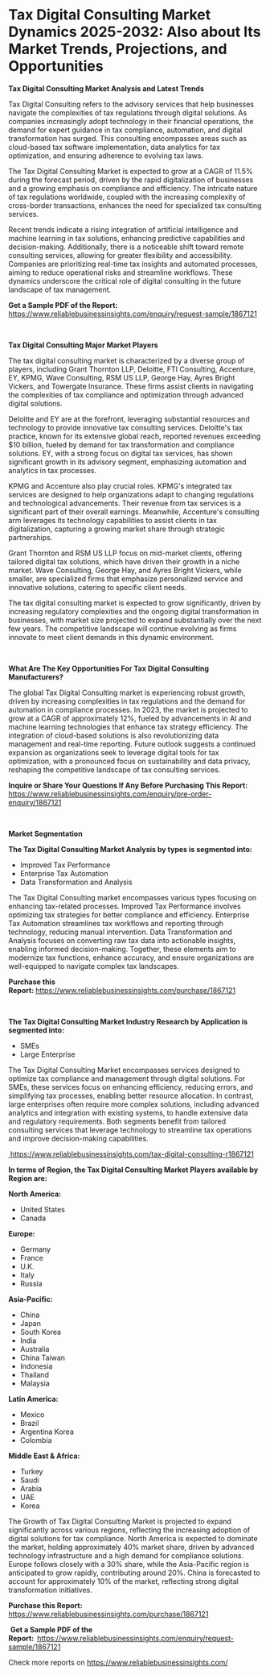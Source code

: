 <p><h1>Tax Digital Consulting Market Dynamics 2025-2032: Also about Its Market Trends, Projections, and Opportunities</h1></p><p><strong>Tax Digital Consulting Market Analysis and Latest Trends</strong></p>
<p><p>Tax Digital Consulting refers to the advisory services that help businesses navigate the complexities of tax regulations through digital solutions. As companies increasingly adopt technology in their financial operations, the demand for expert guidance in tax compliance, automation, and digital transformation has surged. This consulting encompasses areas such as cloud-based tax software implementation, data analytics for tax optimization, and ensuring adherence to evolving tax laws.</p><p>The Tax Digital Consulting Market is expected to grow at a CAGR of 11.5% during the forecast period, driven by the rapid digitalization of businesses and a growing emphasis on compliance and efficiency. The intricate nature of tax regulations worldwide, coupled with the increasing complexity of cross-border transactions, enhances the need for specialized tax consulting services.</p><p>Recent trends indicate a rising integration of artificial intelligence and machine learning in tax solutions, enhancing predictive capabilities and decision-making. Additionally, there is a noticeable shift toward remote consulting services, allowing for greater flexibility and accessibility. Companies are prioritizing real-time tax insights and automated processes, aiming to reduce operational risks and streamline workflows. These dynamics underscore the critical role of digital consulting in the future landscape of tax management.</p></p>
<p><strong>Get a Sample PDF of the Report:&nbsp;</strong> <a href="https://www.reliablebusinessinsights.com/enquiry/request-sample/1867121?utm_campaign=3077&utm_medium=2&utm_source=Github&utm_content=ia&utm_term=11032025&utm_id=tax-digital-consulting">https://www.reliablebusinessinsights.com/enquiry/request-sample/1867121</a></p>
<p>&nbsp;</p>
<p><strong>Tax Digital Consulting Major Market Players</strong></p>
<p><p>The tax digital consulting market is characterized by a diverse group of players, including Grant Thornton LLP, Deloitte, FTI Consulting, Accenture, EY, KPMG, Wave Consulting, RSM US LLP, George Hay, Ayres Bright Vickers, and Towergate Insurance. These firms assist clients in navigating the complexities of tax compliance and optimization through advanced digital solutions.</p><p>Deloitte and EY are at the forefront, leveraging substantial resources and technology to provide innovative tax consulting services. Deloitte's tax practice, known for its extensive global reach, reported revenues exceeding $10 billion, fueled by demand for tax transformation and compliance solutions. EY, with a strong focus on digital tax services, has shown significant growth in its advisory segment, emphasizing automation and analytics in tax processes.</p><p>KPMG and Accenture also play crucial roles. KPMG's integrated tax services are designed to help organizations adapt to changing regulations and technological advancements. Their revenue from tax services is a significant part of their overall earnings. Meanwhile, Accenture's consulting arm leverages its technology capabilities to assist clients in tax digitalization, capturing a growing market share through strategic partnerships.</p><p>Grant Thornton and RSM US LLP focus on mid-market clients, offering tailored digital tax solutions, which have driven their growth in a niche market. Wave Consulting, George Hay, and Ayres Bright Vickers, while smaller, are specialized firms that emphasize personalized service and innovative solutions, catering to specific client needs.</p><p>The tax digital consulting market is expected to grow significantly, driven by increasing regulatory complexities and the ongoing digital transformation in businesses, with market size projected to expand substantially over the next few years. The competitive landscape will continue evolving as firms innovate to meet client demands in this dynamic environment.</p></p>
<p>&nbsp;</p>
<p><strong>What Are The Key Opportunities For Tax Digital Consulting Manufacturers?</strong></p>
<p><p>The global Tax Digital Consulting market is experiencing robust growth, driven by increasing complexities in tax regulations and the demand for automation in compliance processes. In 2023, the market is projected to grow at a CAGR of approximately 12%, fueled by advancements in AI and machine learning technologies that enhance tax strategy efficiency. The integration of cloud-based solutions is also revolutionizing data management and real-time reporting. Future outlook suggests a continued expansion as organizations seek to leverage digital tools for tax optimization, with a pronounced focus on sustainability and data privacy, reshaping the competitive landscape of tax consulting services.</p></p>
<p><strong>Inquire or Share Your Questions If Any Before Purchasing This Report:</strong> <a href="https://www.reliablebusinessinsights.com/enquiry/pre-order-enquiry/1867121?utm_campaign=3077&utm_medium=2&utm_source=Github&utm_content=ia&utm_term=11032025&utm_id=tax-digital-consulting">https://www.reliablebusinessinsights.com/enquiry/pre-order-enquiry/1867121</a></p>
<p>&nbsp;</p>
<p><strong>Market Segmentation</strong></p>
<p><strong>The Tax Digital Consulting Market Analysis by types is segmented into:</strong></p>
<p><ul><li>Improved Tax Performance</li><li>Enterprise Tax Automation</li><li>Data Transformation and Analysis</li></ul></p>
<p><p>The Tax Digital Consulting market encompasses various types focusing on enhancing tax-related processes. Improved Tax Performance involves optimizing tax strategies for better compliance and efficiency. Enterprise Tax Automation streamlines tax workflows and reporting through technology, reducing manual intervention. Data Transformation and Analysis focuses on converting raw tax data into actionable insights, enabling informed decision-making. Together, these elements aim to modernize tax functions, enhance accuracy, and ensure organizations are well-equipped to navigate complex tax landscapes.</p></p>
<p><strong>Purchase this Report:&nbsp;</strong><a href="https://www.reliablebusinessinsights.com/purchase/1867121?utm_campaign=3077&utm_medium=2&utm_source=Github&utm_content=ia&utm_term=11032025&utm_id=tax-digital-consulting">https://www.reliablebusinessinsights.com/purchase/1867121</a></p>
<p>&nbsp;</p>
<p><strong>The Tax Digital Consulting Market Industry Research by Application is segmented into:</strong></p>
<p><ul><li>SMEs</li><li>Large Enterprise</li></ul></p>
<p><p>The Tax Digital Consulting Market encompasses services designed to optimize tax compliance and management through digital solutions. For SMEs, these services focus on enhancing efficiency, reducing errors, and simplifying tax processes, enabling better resource allocation. In contrast, large enterprises often require more complex solutions, including advanced analytics and integration with existing systems, to handle extensive data and regulatory requirements. Both segments benefit from tailored consulting services that leverage technology to streamline tax operations and improve decision-making capabilities.</p></p>
<p><a href="https://www.reliablebusinessinsights.com/tax-digital-consulting-r1867121?utm_campaign=3077&utm_medium=2&utm_source=Github&utm_content=ia&utm_term=11032025&utm_id=tax-digital-consulting">&nbsp;https://www.reliablebusinessinsights.com/tax-digital-consulting-r1867121</a></p>
<p><strong>In terms of Region, the Tax Digital Consulting Market Players available by Region are:</strong></p>
<p>
    <p> <strong> North America: </strong>
        <ul>
            <li>United States</li>
            <li>Canada</li>
        </ul>
        </p> 
    <p> <strong> Europe: </strong>
        <ul>
            <li>Germany</li>
            <li>France</li>
            <li>U.K.</li>
            <li>Italy</li>
            <li>Russia</li>
        </ul>
        </p> 
    <p> <strong> Asia-Pacific: </strong>
        <ul>
            <li>China</li>
            <li>Japan</li>
            <li>South Korea</li>
            <li>India</li>
            <li>Australia</li>
            <li>China Taiwan</li>
            <li>Indonesia</li>
            <li>Thailand</li>
            <li>Malaysia</li>
        </ul>
        </p> 
    <p> <strong> Latin America: </strong>
        <ul>
            <li>Mexico</li>
            <li>Brazil</li>
            <li>Argentina Korea</li>
            <li>Colombia</li>
        </ul>
        </p> 
    <p> <strong> Middle East & Africa: </strong>
        <ul>
            <li>Turkey</li>
            <li>Saudi</li>
            <li>Arabia</li>
            <li>UAE</li>
            <li>Korea</li>
        </ul>
    </p>
    </p>
<p><p>The Growth of Tax Digital Consulting Market is projected to expand significantly across various regions, reflecting the increasing adoption of digital solutions for tax compliance. North America is expected to dominate the market, holding approximately 40% market share, driven by advanced technology infrastructure and a high demand for compliance solutions. Europe follows closely with a 30% share, while the Asia-Pacific region is anticipated to grow rapidly, contributing around 20%. China is forecasted to account for approximately 10% of the market, reflecting strong digital transformation initiatives.</p></p>
<p><strong>Purchase this Report: </strong><a href="https://www.reliablebusinessinsights.com/purchase/1867121?utm_campaign=3077&utm_medium=2&utm_source=Github&utm_content=ia&utm_term=11032025&utm_id=tax-digital-consulting">https://www.reliablebusinessinsights.com/purchase/1867121</a></p>
<p>&nbsp;<strong>Get a Sample PDF of the Report:&nbsp;&nbsp;</strong><a href="https://www.reliablebusinessinsights.com/enquiry/request-sample/1867121?utm_campaign=3077&utm_medium=2&utm_source=Github&utm_content=ia&utm_term=11032025&utm_id=tax-digital-consulting">https://www.reliablebusinessinsights.com/enquiry/request-sample/1867121</a></p>
<p><strong></strong></p>
<p>Check more reports on <a href="https://www.reliablebusinessinsights.com/?utm_campaign=3077&utm_medium=2&utm_source=Github&utm_content=ia&utm_term=11032025&utm_id=tax-digital-consulting">https://www.reliablebusinessinsights.com/</a></p>